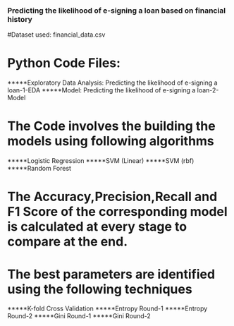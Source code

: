 ### Predicting the likelihood of e-signing a loan based on financial history

#Dataset used: financial_data.csv

# Python Code Files:
*****Exploratory Data Analysis: Predicting the likelihood of e-signing a loan-1-EDA
*****Model: Predicting the likelihood of e-signing a loan-2-Model

# The Code involves the building the models using following algorithms
*****Logistic Regression
*****SVM (Linear)
*****SVM (rbf)
*****Random Forest

# The Accuracy,Precision,Recall and F1 Score of the corresponding model is calculated at every stage to compare at the end.

# The best parameters are identified using the following techniques
*****K-fold Cross Validation
*****Entropy Round-1
*****Entropy Round-2
*****Gini Round-1
*****Gini Round-2

